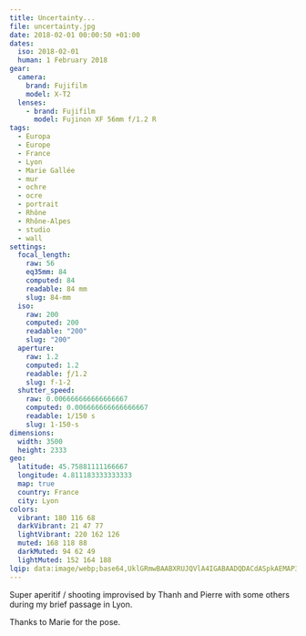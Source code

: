 ```yaml
---
title: Uncertainty...
file: uncertainty.jpg
date: 2018-02-01 00:00:50 +01:00
dates:
  iso: 2018-02-01
  human: 1 February 2018
gear:
  camera:
    brand: Fujifilm
    model: X-T2
  lenses:
    - brand: Fujifilm
      model: Fujinon XF 56mm f/1.2 R
tags:
  - Europa
  - Europe
  - France
  - Lyon
  - Marie Gallée
  - mur
  - ochre
  - ocre
  - portrait
  - Rhône
  - Rhône-Alpes
  - studio
  - wall
settings:
  focal_length:
    raw: 56
    eq35mm: 84
    computed: 84
    readable: 84 mm
    slug: 84-mm
  iso:
    raw: 200
    computed: 200
    readable: "200"
    slug: "200"
  aperture:
    raw: 1.2
    computed: 1.2
    readable: ƒ/1.2
    slug: f-1-2
  shutter_speed:
    raw: 0.006666666666666667
    computed: 0.006666666666666667
    readable: 1/150 s
    slug: 1-150-s
dimensions:
  width: 3500
  height: 2333
geo:
  latitude: 45.75881111166667
  longitude: 4.811183333333333
  map: true
  country: France
  city: Lyon
colors:
  vibrant: 180 116 68
  darkVibrant: 21 47 77
  lightVibrant: 220 162 126
  muted: 168 118 88
  darkMuted: 94 62 49
  lightMuted: 152 164 188
lqip: data:image/webp;base64,UklGRmwBAABXRUJQVlA4IGABAADQDACdASpkAEMAP3Gsxlm/rr+vq/xMW/AuCUDOAZXIrAqfL2LT9gmukJzYiNskFtyzBVWkrQBFSh0qO9aq95JVbTouw/Fs3RI/xBuAL6YwqsDZWGlFYejJYuUeCpqDlwq1Ujo48nwdAS01l4ry8AAA/ufBYg6lp3jwueYmHaTq2rdjvu+8kvMAjtEHKy9Thywb2m74+XmyW45nO/vE6TlkI0RZEL+8jIfRAqAvLyIYxHWMmYpsTMSpj4mrydlapTQ1eteWD4JMioIMblaRLQYDl2WKtITIQlOw+uN29gWhU3j5PbpDIqXUfr/cGrbuHaRjaYHlk5Qplwxgr82LmSgYSRgvVp2SgUI58az/ucHAhO04pkOTZBrSsbvEGzq2sSDaes5Fqa96U5LBLTQBnT1it833FVIagKjouwqJF/IQ7h/AkYF5sZcJnstzXOxm8QJFseZLUiUoJvrBFC2GNwAA
---
```


Super aperitif / shooting improvised by Thanh and Pierre with some others during my brief passage in Lyon.

Thanks to Marie for the pose.
